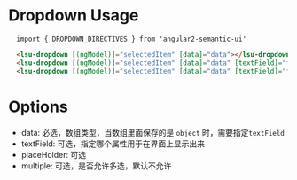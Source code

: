 # Dropdown Usage

```typesctript
  import { DROPDOWN_DIRECTIVES } from 'angular2-semantic-ui'
```
```html
  <lsu-dropdown [(ngModel)]="selectedItem" [data]="data"></lsu-dropdown>
  <lsu-dropdown [(ngModel)]="selectedItem" [data]="data" [textField]="fieldForShow"></lsu-dropdown>
  <lsu-dropdown [(ngModel)]="selectedItem" [data]="data" [textField]="fieldForShow" [placeHolder]="'select items'" [multiple]="'true'"></lsu-dropdown>  
```

# Options
- data: 必选，数组类型，当数组里面保存的是 `object` 时，需要指定`textField`
- textField: 可选，指定哪个属性用于在界面上显示出来
- placeHolder: 可选
- multiple: 可选，是否允许多选，默认不允许